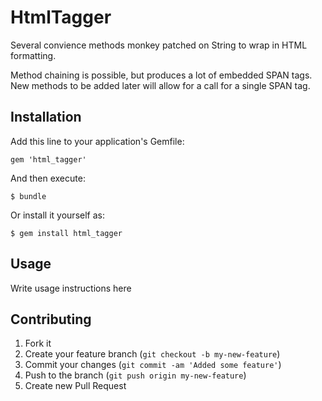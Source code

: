 # HtmlTagger

Several convience methods monkey patched on String to wrap in HTML formatting.

Method chaining is possible, but produces a lot of embedded SPAN tags.  New methods to be added later will allow for a call for a single SPAN tag.

## Installation

Add this line to your application's Gemfile:

    gem 'html_tagger'

And then execute:

    $ bundle

Or install it yourself as:

    $ gem install html_tagger

## Usage

 Write usage instructions here

## Contributing

1. Fork it
2. Create your feature branch (`git checkout -b my-new-feature`)
3. Commit your changes (`git commit -am 'Added some feature'`)
4. Push to the branch (`git push origin my-new-feature`)
5. Create new Pull Request
